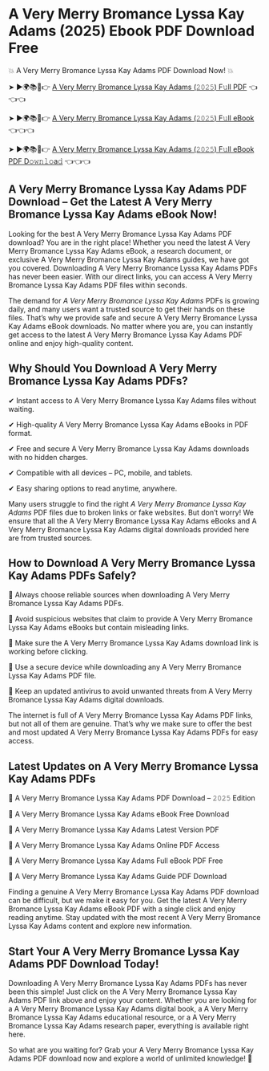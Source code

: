 # A Very Merry Bromance Lyssa Kay Adams (2025) Ebook PDF Download Free

💥 A Very Merry Bromance Lyssa Kay Adams PDF Download Now! 💥

➤ ►🌍📚📱👉 [A Very Merry Bromance Lyssa Kay Adams (𝟸𝟶𝟸𝟻) F𝚞ll PDF](https://getpdf.xyz/a-very-merry-bromance-lyssa-kay-adams) 👈👈👈


➤ ►🌍📚📱👉 [A Very Merry Bromance Lyssa Kay Adams (𝟸𝟶𝟸𝟻) F𝚞ll eBook](https://getpdf.xyz/a-very-merry-bromance-lyssa-kay-adams) 👈👈👈


➤ ►🌍📚📱👉 [A Very Merry Bromance Lyssa Kay Adams (𝟸𝟶𝟸𝟻) F𝚞ll eBook PDF D𝚘𝚠𝚗𝚕𝚘a𝚍](https://getpdf.xyz/a-very-merry-bromance-lyssa-kay-adams) 👈👈👈


## A Very Merry Bromance Lyssa Kay Adams PDF Download – Get the Latest A Very Merry Bromance Lyssa Kay Adams eBook Now!

Looking for the best A Very Merry Bromance Lyssa Kay Adams PDF download? You are in the right place! Whether you need the latest A Very Merry Bromance Lyssa Kay Adams eBook, a research document, or exclusive A Very Merry Bromance Lyssa Kay Adams guides, we have got you covered. Downloading A Very Merry Bromance Lyssa Kay Adams PDFs has never been easier. With our direct links, you can access A Very Merry Bromance Lyssa Kay Adams PDF files within seconds.

The demand for *A Very Merry Bromance Lyssa Kay Adams* PDFs is growing daily, and many users want a trusted source to get their hands on these files. That’s why we provide safe and secure A Very Merry Bromance Lyssa Kay Adams eBook downloads. No matter where you are, you can instantly get access to the latest A Very Merry Bromance Lyssa Kay Adams PDF online and enjoy high-quality content.

## Why Should You Download A Very Merry Bromance Lyssa Kay Adams PDFs?

✔ Instant access to A Very Merry Bromance Lyssa Kay Adams files without waiting.

✔ High-quality A Very Merry Bromance Lyssa Kay Adams eBooks in PDF format.

✔ Free and secure A Very Merry Bromance Lyssa Kay Adams downloads with no hidden charges.

✔ Compatible with all devices – PC, mobile, and tablets.

✔ Easy sharing options to read anytime, anywhere.

Many users struggle to find the right *A Very Merry Bromance Lyssa Kay Adams* PDF files due to broken links or fake websites. But don’t worry! We ensure that all the A Very Merry Bromance Lyssa Kay Adams eBooks and A Very Merry Bromance Lyssa Kay Adams digital downloads provided here are from trusted sources.

## How to Download A Very Merry Bromance Lyssa Kay Adams PDFs Safely?

📌 Always choose reliable sources when downloading A Very Merry Bromance Lyssa Kay Adams PDFs.

📌 Avoid suspicious websites that claim to provide A Very Merry Bromance Lyssa Kay Adams eBooks but contain misleading links.

📌 Make sure the A Very Merry Bromance Lyssa Kay Adams download link is working before clicking.

📌 Use a secure device while downloading any A Very Merry Bromance Lyssa Kay Adams PDF file.

📌 Keep an updated antivirus to avoid unwanted threats from A Very Merry Bromance Lyssa Kay Adams digital downloads.

The internet is full of A Very Merry Bromance Lyssa Kay Adams PDF links, but not all of them are genuine. That’s why we make sure to offer the best and most updated A Very Merry Bromance Lyssa Kay Adams PDFs for easy access.

## Latest Updates on A Very Merry Bromance Lyssa Kay Adams PDFs

🔹 A Very Merry Bromance Lyssa Kay Adams PDF Download – 𝟸𝟶𝟸𝟻 Edition

🔹 A Very Merry Bromance Lyssa Kay Adams eBook Free Download

🔹 A Very Merry Bromance Lyssa Kay Adams Latest Version PDF

🔹 A Very Merry Bromance Lyssa Kay Adams Online PDF Access

🔹 A Very Merry Bromance Lyssa Kay Adams Full eBook PDF Free

🔹 A Very Merry Bromance Lyssa Kay Adams Guide PDF Download

Finding a genuine A Very Merry Bromance Lyssa Kay Adams PDF download can be difficult, but we make it easy for you. Get the latest A Very Merry Bromance Lyssa Kay Adams eBook PDF with a single click and enjoy reading anytime. Stay updated with the most recent A Very Merry Bromance Lyssa Kay Adams content and explore new information.

## Start Your A Very Merry Bromance Lyssa Kay Adams PDF Download Today!

Downloading A Very Merry Bromance Lyssa Kay Adams PDFs has never been this simple! Just click on the A Very Merry Bromance Lyssa Kay Adams PDF link above and enjoy your content. Whether you are looking for a A Very Merry Bromance Lyssa Kay Adams digital book, a A Very Merry Bromance Lyssa Kay Adams educational resource, or a A Very Merry Bromance Lyssa Kay Adams research paper, everything is available right here.

So what are you waiting for? Grab your A Very Merry Bromance Lyssa Kay Adams PDF download now and explore a world of unlimited knowledge! 🚀